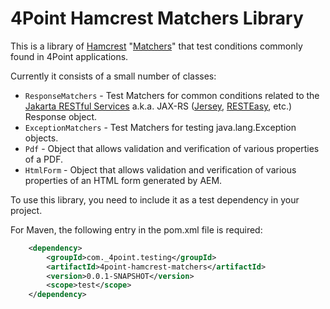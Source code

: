 # 4Point Hamcrest Matchers Library

This is a library of [Hamcrest](https://github.com/hamcrest/JavaHamcrest) "[Matchers](https://hamcrest.org/JavaHamcrest/javadoc/2.2/org/hamcrest/Matchers.html)" that test 
conditions commonly found in 4Point applications.

Currently it consists of a small number of classes:
* `ResponseMatchers` - Test Matchers for common conditions related to the [Jakarta RESTful Services](https://jakarta.ee/specifications/restful-ws/) a.k.a. JAX-RS ([Jersey](https://eclipse-ee4j.github.io/jersey/), [RESTEasy](https://resteasy.dev/), etc.) Response object.
* `ExceptionMatchers` - Test Matchers for testing java.lang.Exception objects.
* `Pdf` - Object that allows validation and verification of various properties of a PDF.
* `HtmlForm` - Object that allows validation and verification of various properties of an HTML form generated by AEM.

To use this library, you need to include it as a test dependency in your project.

For Maven, the following entry in the pom.xml file is required:
```xml
	<dependency>
		<groupId>com._4point.testing</groupId>
		<artifactId>4point-hamcrest-matchers</artifactId>
		<version>0.0.1-SNAPSHOT</version>
		<scope>test</scope>
	</dependency>
```
